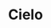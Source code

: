 ---
title: Cielo
date: 
draft: false

# descripcion
description : Aro de plata pasante

materials: Plata 925

color: Plateado

dimensions: 0,8cm diam

code: 01-20-0422

type: "Aros"

categories: []

price: $1.600,00

# Images
# first image will be shown in the product page
images:
  # - image: "images/path_to_image"
  # La ubicacion de las imagenes es imagenes/Aros/Aros.Solo Plata/01-20-0422-cielo
  - image: "./images/aros/solo_plata/01-20-0422-luna-y-estrella_a.JPG"
  - image: "./images/aros/solo_plata/01-20-0422-luna-y-estrella_b.JPG"
---